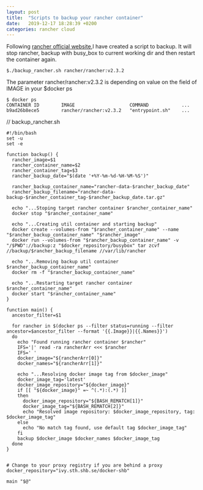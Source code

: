 ```yaml
---
layout: post
title:  "Scripts to backup your rancher container"
date:   2019-12-17 18:28:39 +0200
categories: rancher cloud
---
```

Following [rancher official website](https://rancher.com/docs/rancher/v2.x/en/backups/backups/single-node-backups/
),I have created a script to backup. It will stop rancher, backup with busy_box to current working dir and then restart the container again.
```
$./backup_rancher.sh rancher/rancher:v2.3.2
```
The parameter rancher/rancher:v2.3.2 is depending on value on the field of IMAGE in your $docker ps 
```
$ docker ps
CONTAINER ID        IMAGE                    COMMAND            ...
b9ad26b8ece5        rancher/rancher:v2.3.2   "entrypoint.sh"    ...
```

// backup_rancher.sh
```
#!/bin/bash 
set -u
set -e 

function backup() {
  rancher_image=$1
  rancher_container_name=$2
  rancher_container_tag=$3
  rancher_backup_date="$(date '+%Y-%m-%d-%H-%M-%S')"

  rancher_backup_container_name="rancher-data-$rancher_backup_date"
  rancher_backup_filename="rancher-data-backup-$rancher_container_tag-$rancher_backup_date.tar.gz"

  echo "...Stoping target rancher container $rancher_container_name"
  docker stop "$rancher_container_name"
  
  echo "...Creating util container and starting backup"
  docker create --volumes-from "$rancher_container_name" --name "$rancher_backup_container_name" "$rancher_image"
  docker run --volumes-from "$rancher_backup_container_name" -v "/$PWD"://backup:z "$docker_repository/busybox" tar zcvf //backup/$rancher_backup_filename //var/lib/rancher
  
  echo "...Removing backup util container $rancher_backup_container_name"
  docker rm -f "$rancher_backup_container_name" 
  
  echo "...Restarting target rancher container $rancher_container_name"
  docker start "$rancher_container_name"
}

function main() {
  ancestor_filter=$1
  
  for rancher in $(docker ps --filter status=running --filter ancestor=$ancestor_filter --format '{{.Image}}|{{.Names}}') 
  do
    echo "Found running rancher container $rancher"
    IFS='|' read -ra rancherArr <<< $rancher
    IFS=' ' 
    docker_image="${rancherArr[0]}"
    docker_names="${rancherArr[1]}"
    
    echo "...Resolving docker image tag from $docker_image"
    docker_image_tag='latest'
    docker_image_repository="${docker_image}"
    if [[ "${docker_image}" =~ ^(.*):(.*) ]] 
    then 
      docker_image_repository="${BASH_REMATCH[1]}"
      docker_image_tag="${BASH_REMATCH[2]}"
      echo "Resolved image repository: $docker_image_repository, tag: $docker_image_tag"
    else 
      echo "No match tag found, use default tag $docker_image_tag"
    fi
    backup $docker_image $docker_names $docker_image_tag
  done
}


# Change to your proxy registry if you are behind a proxy
docker_repository="ivy.sth.shb.se/docker-shb"

main "$@"
```
